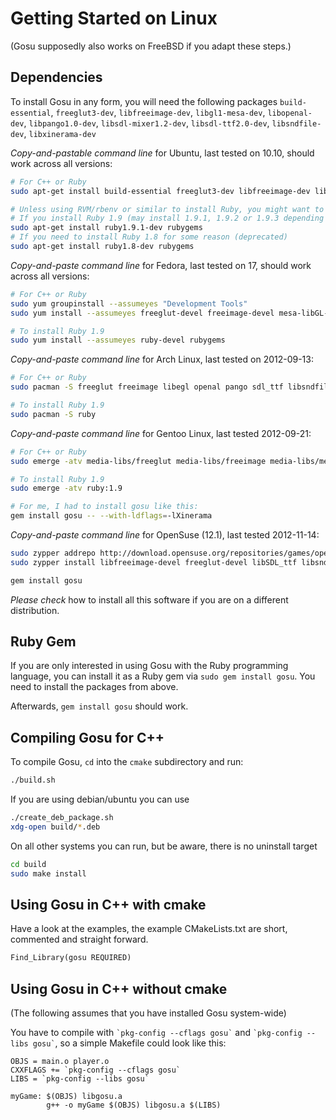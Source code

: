 # Getting Started on Linux

(Gosu supposedly also works on FreeBSD if you adapt these steps.)

## Dependencies

To install Gosu in any form, you will need the following packages `build-essential`, `freeglut3-dev`, `libfreeimage-dev`, `libgl1-mesa-dev`, `libopenal-dev`, `libpango1.0-dev`, `libsdl-mixer1.2-dev`, `libsdl-ttf2.0-dev`, `libsndfile-dev`, `libxinerama-dev`

*Copy-and-pastable command line* for Ubuntu, last tested on 10.10, should work across all versions:

```bash
# For C++ or Ruby
sudo apt-get install build-essential freeglut3-dev libfreeimage-dev libgl1-mesa-dev libopenal-dev libpango1.0-dev libsdl-mixer1.2-dev libsdl-ttf2.0-dev libsndfile-dev libxinerama-dev

# Unless using RVM/rbenv or similar to install Ruby, you might want to install system Ruby:
# If you install Ruby 1.9 (may install 1.9.1, 1.9.2 or 1.9.3 depending on your distro).
sudo apt-get install ruby1.9.1-dev rubygems
# If you need to install Ruby 1.8 for some reason (deprecated)
sudo apt-get install ruby1.8-dev rubygems

```

*Copy-and-paste command line* for Fedora, last tested on 17, should work across all versions:

```bash
# For C++ or Ruby
sudo yum groupinstall --assumeyes "Development Tools"
sudo yum install --assumeyes freeglut-devel freeimage-devel mesa-libGL-devel openal-devel pango-devel SDL_ttf-devel libsndfile-devel libXinerama-devel libvorbis-devel

# To install Ruby 1.9
sudo yum install --assumeyes ruby-devel rubygems
```

*Copy-and-paste command line* for Arch Linux, last tested on 2012-09-13:

```bash
# For C++ or Ruby
sudo pacman -S freeglut freeimage libegl openal pango sdl_ttf libsndfile libxinerama pkg-config

# To install Ruby 1.9
sudo pacman -S ruby
```

*Copy-and-paste command line* for Gentoo Linux, last tested 2012-09-21:
```Bash
# For C++ or Ruby
sudo emerge -atv media-libs/freeglut media-libs/freeimage media-libs/mesa media-libs/openal x11-libs/pango media-libs/sdl-ttf media-libs/libsndfile x11-libs/libXinerama

# To install Ruby 1.9
sudo emerge -atv ruby:1.9

# For me, I had to install gosu like this:
gem install gosu -- --with-ldflags=-lXinerama
```

*Copy-and-paste command line* for OpenSuse (12.1), last tested 2012-11-14:
```Bash
sudo zypper addrepo http://download.opensuse.org/repositories/games/openSUSE_12.1/ opensuse-games
sudo zypper install libfreeimage-devel freeglut-devel libSDL_ttf libsndfile-devel openal-soft-devel libSDL_ttf-devel pango-devel libvorbis-devel

gem install gosu
```

*Please check* how to install all this software if you are on a different distribution.

## Ruby Gem

If you are only interested in using Gosu with the Ruby programming language, you can install it as a Ruby gem via `sudo gem install gosu`. You need to install the packages from above.

Afterwards, `gem install gosu` should work.

## Compiling Gosu for C++

To compile Gosu, `cd` into the `cmake` subdirectory and run:

```bash
./build.sh
```

If you are using debian/ubuntu you can use 
```bash
./create_deb_package.sh
xdg-open build/*.deb
```
On all other systems you can run, but be aware, there is no uninstall target
```bash
cd build
sudo make install
```

## Using Gosu in C++ with cmake

Have a look at the examples, the example CMakeLists.txt are short, commented and straight forward.

```CMakeLists.txt
Find_Library(gosu REQUIRED)
```


## Using Gosu in C++ without cmake

(The following assumes that you have installed Gosu system-wide)

You have to compile with `` `pkg-config --cflags gosu` `` and `` `pkg-config --libs gosu` ``, so a simple Makefile could look like this:

```make
OBJS = main.o player.o
CXXFLAGS += `pkg-config --cflags gosu`
LIBS = `pkg-config --libs gosu`

myGame: $(OBJS) libgosu.a
        g++ -o myGame $(OBJS) libgosu.a $(LIBS)
```
